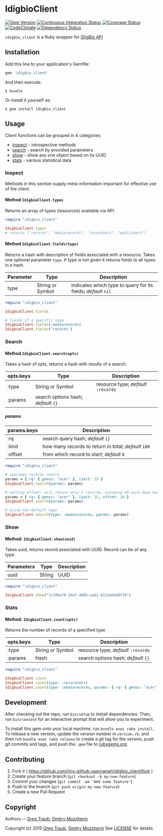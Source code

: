IdigbioClient
=============

[![Gem Version][gem_badge]][gem_link]
[![Continuous Integration Status][ci_badge]][ci_link]
[![Coverage Status][cov_badge]][cov_link]
[![CodeClimate][code_badge]][code_link]
[![Dependency Status][dep_badge]][dep_link]


`idigbio_client` is a Ruby wrapper for [iDigBio API][api]


Installation
------------

Add this line to your application's Gemfile:

```ruby
gem 'idigbio_client'
```

And then execute:

    $ bundle

Or install it yourself as:

    $ gem install idigbio_client

Usage
-----

Client functions can be grouped in 4 categories

* [inspect][inspect] - introspective methods
* [search][search] - search by provided parameters
* [show][show] - show any one object based on its UUID
* [stats][stats] - various statistical data

### Inspect

Methods in this section supply meta-information important for effective use
of the client.

#### Method `IdigbioClient.types`

Returns an array of types (resources) available via API.

```ruby
require "idigbio_client"

IdigbioClient.types
# returns ["records", "mediarecords", "recordsets", "publishers"]
```

#### Method `IdigbioClient.fields(type)`

Returns a hash with description of fields associated with a resource. Takes one
optional parameter `type`. If type is not given it returns fields to all types
in a hash.

| Parameter  | Type             | Description                                                   |
|------------|------------------|---------------------------------------------------------------|
| type       | String or Symbol | indicates which type to query for its fields; *default* `nil` |

```ruby
require "idigbio_client"

IdigbioClient.fields

# fields of a specific type
IdigbioClient.fields(:mediarecords)
IdigbioClient.fields("records")
```

### Search

#### Method `IdigbioClient.search(opts)`

Takes a hash of opts, returns a hash with results of a search.

| opts.keys  | Type             | Description                            |
|------------|------------------|----------------------------------------|
| :type      | String or Symbol | resource type; *default* `:records`    |
| :params    | search options hash; *default* `{}`                       |

##### params

| params.keys | Description                                          |
|-------------|------------------------------------------------------|
| :rq         | search query hash; *default* `{}`                    |
| :limit      | how many records to return in total; *default* `100` |
| :offset     | from which record to start; *default* `0`            |

```ruby
require "idigbio_client"

# specimen records search
params = { rq: { genus: "acer" }, limit: 15 }
IdigbioClient.search(params: params)

# setting offset: will return only 5 records, assuming 10 were done before
params = { rq: { genus: "acer" }, limit: 15, offset: 10 }
IdigbioClient.search(params: params)

# using non-default type
IdigbioClient.search(type: :mediarecords, params: params)
```
### Show

#### Method: `IdigbioClient.show(uuid)`

Takes uuid, returns record associated with UUID. Record can be of any type.

| Parameters | Type   | Description |
|------------|--------|-------------|
| uuid       | String | UUID        |


```ruby
require "idigbio_client"

IdigbioClient.show("1c29be70-24e7-480b-aab1-61224ded0f34")
```

### Stats

#### Method: `IdigbioClient.count(opts)`

Returns the number of records of a specified type

| opts.keys  | Type             | Description                            |
|------------|------------------|----------------------------------------|
| :type      | String or Symbol | resource type; *default* `:records`    |
| :params    | Hash             | search options hash; *default* `{}`    |

```ruby
require "idigbio_client"

IdigbioClient.count
IdigbioClient.count(type: :recordsets)
IdigbioClient.count(type: :mediarecords, params: { rq: { genus: "acer" } })
```

Development
-----------

After checking out the repo, run `bin/setup` to install dependencies. Then, run
`bin/console` for an interactive prompt that will allow you to experiment.

To install this gem onto your local machine, run `bundle exec rake install`. To
release a new version, update the version number in `version.rb`, and then run
`bundle exec rake release` to create a git tag for the version, push git
commits and tags, and push the `.gem` file to
[rubygems.org][rubygems].

## Contributing

1. Fork it ( https://github.com/[my-github-username]/idigbio_client/fork )
2. Create your feature branch (`git checkout -b my-new-feature`)
3. Commit your changes (`git commit -am 'Add some feature'`)
4. Push to the branch (`git push origin my-new-feature`)
5. Create a new Pull Request

Copyright
---------

Authors -- [Greg Traub][greg], [Dmitry Mozzherin][dimus]

Copyright (c) 2015 [Greg Traub][greg], [Dmitry Mozzherin][dimus]
See [LICENSE][license] for details.


[gem_badge]: https://badge.fury.io/rb/idigbio_client.svg
[gem_link]: http://badge.fury.io/rb/idigbio_client
[ci_badge]: https://secure.travis-ci.org/GlobalNamesArchitecture/idigbio_client.svg
[ci_link]: http://travis-ci.org/GlobalNamesArchitecture/idigbio_client
[cov_badge]: https://coveralls.io/repos/GlobalNamesArchitecture/idigbio_client/badge.svg?branch=master
[cov_link]: https://coveralls.io/r/GlobalNamesArchitecture/idigbio_client?branch=master
[code_badge]: https://codeclimate.com/github/GlobalNamesArchitecture/idigbio_client/badges/gpa.svg
[code_link]: https://codeclimate.com/github/GlobalNamesArchitecture/idigbio_client
[dep_badge]: https://gemnasium.com/GlobalNamesArchitecture/idigbio_client.png
[dep_link]: https://gemnasium.com/GlobalNamesArchitecture/idigbio_client
[api]: https://www.idigbio.org/wiki/index.php/IDigBio_API
[inspect]: #inspect
[search]: #search
[show]: #show
[stats]: #stats
[rubygems]: https://rubygems.org
[license]: https://github.com/GlobalNamesArchitecture/idigbio-ruby-client/blob/master/LICENSE
[greg]: https://github.com/gete76
[dimus]: https://github.com/dimus
